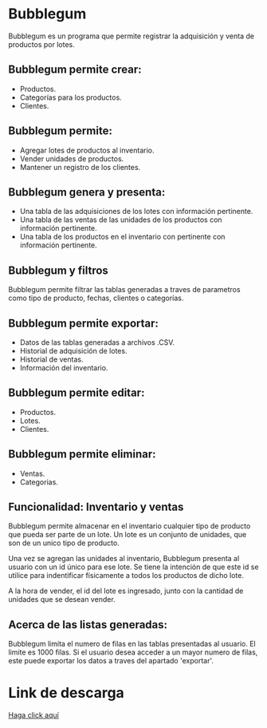 # Bubblegum

Bubblegum es un programa que permite registrar la adquisición y venta de productos por lotes.

## Bubblegum permite crear:

* Productos.
* Categorías para los productos.
* Clientes.

## Bubblegum permite:

* Agregar lotes de productos al inventario.
* Vender unidades de productos.
* Mantener un registro de los clientes.

## Bubblegum genera y presenta:

* Una tabla de las adquisiciones de los lotes con información pertinente.
* Una tabla de las ventas de las unidades de los productos con información pertinente.
* Una tabla de los productos en el inventario con pertinente con información pertinente.

## Bubblegum y filtros

Bubblegum permite filtrar las tablas generadas a traves de parametros como tipo de producto,
fechas, clientes o categorías.

## Bubblegum permite exportar:

* Datos de las tablas generadas a archivos .CSV.
* Historial de adquisición de lotes.
* Historial de ventas.
* Información del inventario.

## Bubblegum permite editar:

* Productos.
* Lotes.
* Clientes.

## Bubblegum permite eliminar:
* Ventas.
* Categorias.

## Funcionalidad: Inventario y ventas

Bubblegum permite almacenar en el inventario cualquier tipo de producto que pueda ser parte de un lote.
Un lote es un conjunto de unidades, que son de un unico tipo de producto.

Una vez se agregan las unidades al inventario, Bubblegum presenta al usuario con un id único para ese lote.
Se tiene la intención de que este id se utilice para indentificar físicamente a todos los productos de dicho lote.

A la hora de vender, el id del lote es ingresado, junto con la cantidad de unidades que se desean vender.


## Acerca de las listas generadas:

Bubblegum limita el numero de filas en las tablas presentadas al usuario.
El limite es 1000 filas. Si el usuario desea acceder a un mayor numero de filas,
este puede exportar los datos a traves del apartado 'exportar'.

# Link de descarga

[Haga click aquí](https://github.com/gucclx/Siv/raw/master/publish/setup.exe)
